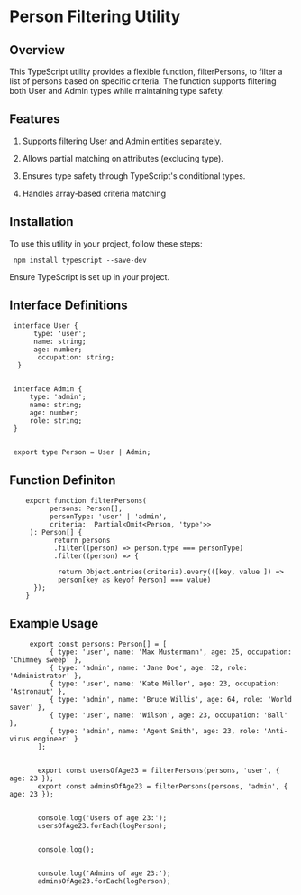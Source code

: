 # Person Filtering Utility

## Overview 

This TypeScript utility provides a flexible function, filterPersons, to filter a list of persons based on specific criteria. The function supports filtering both User and Admin types while maintaining type safety.


## Features
1. Supports filtering User and Admin entities separately.

2. Allows partial matching on attributes (excluding type).

3. Ensures type safety through TypeScript's conditional types.

4. Handles array-based criteria matching 

## Installation

To use this utility in your project, follow these steps:

     npm install typescript --save-dev

Ensure TypeScript is set up in your project.


## Interface Definitions

     interface User {
          type: 'user';
          name: string;
          age: number;
           occupation: string;
      }


     interface Admin {
         type: 'admin';
         name: string;
         age: number;
         role: string;
     }


     export type Person = User | Admin;




## Function Definiton


        export function filterPersons(
              persons: Person[],
              personType: 'user' | 'admin', 
              criteria:  Partial<Omit<Person, 'type'>>
         ): Person[] {
               return persons
               .filter((person) => person.type === personType)
               .filter((person) => {

                return Object.entries(criteria).every(([key, value ]) => 
                person[key as keyof Person] === value)
          });
        }



## Example Usage


         export const persons: Person[] = [
              { type: 'user', name: 'Max Mustermann', age: 25, occupation: 'Chimney sweep' },
              { type: 'admin', name: 'Jane Doe', age: 32, role: 'Administrator' },
              { type: 'user', name: 'Kate Müller', age: 23, occupation: 'Astronaut' },
              { type: 'admin', name: 'Bruce Willis', age: 64, role: 'World saver' },
              { type: 'user', name: 'Wilson', age: 23, occupation: 'Ball' },
              { type: 'admin', name: 'Agent Smith', age: 23, role: 'Anti-virus engineer' }
           ];


           export const usersOfAge23 = filterPersons(persons, 'user', { age: 23 });
           export const adminsOfAge23 = filterPersons(persons, 'admin', { age: 23 });


           console.log('Users of age 23:');
           usersOfAge23.forEach(logPerson);


           console.log();


           console.log('Admins of age 23:');
           adminsOfAge23.forEach(logPerson);
